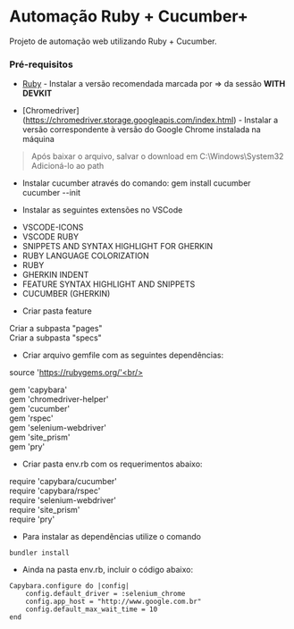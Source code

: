 # Automação Ruby + Cucumber+

Projeto de automação web utilizando Ruby + Cucumber.

### Pré-requisitos

* [Ruby](https://rubyinstaller.org/downloads/) - Instalar a versão recomendada marcada por => da sessão <b>WITH DEVKIT</b>

* [Chromedriver] (https://chromedriver.storage.googleapis.com/index.html) - Instalar a versão correspondente à versão do Google Chrome instalada na máquina <br/>
> Após baixar o arquivo, salvar o download em C:\Windows\System32<br/>
> Adicioná-lo ao path <p>

* Instalar cucumber através do comando:
 gem install cucumber<br/>
 cucumber --init<p>

* Instalar as seguintes extensões no VSCode<br/> 
 - VSCODE-ICONS
 - VSCODE RUBY
 - SNIPPETS AND SYNTAX HIGHLIGHT FOR GHERKIN
 - RUBY LANGUAGE COLORIZATION
 - RUBY
 - GHERKIN INDENT
 - FEATURE SYNTAX HIGHLIGHT AND SNIPPETS
 - CUCUMBER (GHERKIN)

* Criar pasta feature<br/>

 Criar a subpasta "pages"<br/>
 Criar a subpasta "specs"<p>


* Criar arquivo gemfile com as seguintes dependências:

source 'https://rubygems.org/'<br/>

gem 'capybara'<br/>
gem 'chromedriver-helper'<br/> 
gem 'cucumber'<br/> 
gem 'rspec'<br/>
gem 'selenium-webdriver'<br/>
gem 'site_prism'<br/>
gem 'pry'<br/>


* Criar pasta env.rb com os requerimentos abaixo:

require 'capybara/cucumber'<br/>
require 'capybara/rspec'<br/>
require 'selenium-webdriver'<br/>
require 'site_prism'<br/>
require 'pry'<br/>


- Para instalar as dependências utilize o comando

```
bundler install

```

* Ainda na pasta env.rb, incluir o código abaixo:

```
Capybara.configure do |config|
    config.default_driver = :selenium_chrome
    config.app_host = "http://www.google.com.br"
    config.default_max_wait_time = 10
end
```







